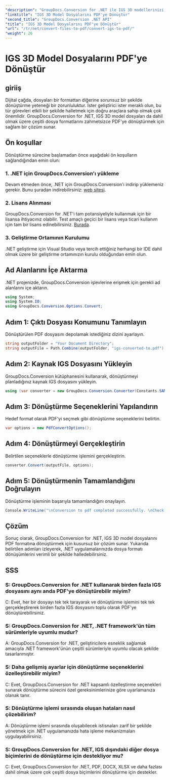 ```yaml
---
"description": "GroupDocs.Conversion for .NET ile IGS 3D modellerinizi zahmetsizce PDF'ye dönüştürün. Sorunsuz dosya formatı dönüşümü için hemen indirin."
"linktitle": "IGS 3D Model Dosyalarını PDF'ye Dönüştür"
"second_title": "GroupDocs.Conversion .NET API"
"title": "IGS 3D Model Dosyalarını PDF'ye Dönüştür"
"url": "/tr/net/convert-files-to-pdf/convert-igs-to-pdf/"
"weight": 26
---
```


# IGS 3D Model Dosyalarını PDF'ye Dönüştür

## giriiş
Dijital çağda, dosyaları bir formattan diğerine sorunsuz bir şekilde dönüştürme yeteneği bir zorunluluktur. İster geliştirici ister meraklı olun, bu tür görevleri etkili bir şekilde halletmek için doğru araçlara sahip olmak çok önemlidir. GroupDocs.Conversion for .NET, IGS 3D model dosyaları da dahil olmak üzere çeşitli dosya formatlarını zahmetsizce PDF'ye dönüştürmek için sağlam bir çözüm sunar.
## Ön koşullar
Dönüştürme sürecine başlamadan önce aşağıdaki ön koşulların sağlandığından emin olun:
### 1. .NET için GroupDocs.Conversion'ı yükleme
Devam etmeden önce, .NET için GroupDocs.Conversion'ı indirip yüklemeniz gerekir. Bunu şuradan indirebilirsiniz: [web sitesi](https://releases.groupdocs.com/conversion/net/).
### 2. Lisans Alınması
GroupDocs.Conversion for .NET'i tam potansiyeliyle kullanmak için bir lisansa ihtiyacınız olabilir. Test amaçlı geçici bir lisans veya ticari kullanım için tam bir lisans edinebilirsiniz. [Burada](https://purchase.groupdocs.com/buy).
### 3. Geliştirme Ortamının Kurulumu
.NET geliştirme için Visual Studio veya tercih ettiğiniz herhangi bir IDE dahil olmak üzere bir geliştirme ortamınızın kurulu olduğundan emin olun.

## Ad Alanlarını İçe Aktarma
.NET projenizde, GroupDocs.Conversion işlevlerine erişmek için gerekli ad alanlarını içe aktarın.
```csharp
using System;
using System.IO;
using GroupDocs.Conversion.Options.Convert;
```
## Adım 1: Çıktı Dosyası Konumunu Tanımlayın
Dönüştürülen PDF dosyasını depolamak istediğiniz dizini ayarlayın.
```csharp
string outputFolder = "Your Document Directory";
string outputFile = Path.Combine(outputFolder, "igs-converted-to.pdf");
```
## Adım 2: Kaynak IGS Dosyasını Yükleyin
GroupDocs.Conversion kütüphanesini kullanarak, dönüştürmeyi planladığınız kaynak IGS dosyasını yükleyin.
```csharp
using (var converter = new GroupDocs.Conversion.Converter(Constants.SAMPLE_IGS))
```
## Adım 3: Dönüştürme Seçeneklerini Yapılandırın
Hedef format olarak PDF'yi seçmek gibi dönüştürme seçeneklerini belirtin.
```csharp
var options = new PdfConvertOptions();
```
## Adım 4: Dönüştürmeyi Gerçekleştirin
Belirtilen seçeneklerle dönüştürme işlemini gerçekleştirin.
```csharp
converter.Convert(outputFile, options);
```
## Adım 5: Dönüştürmenin Tamamlandığını Doğrulayın
Dönüştürme işleminin başarıyla tamamlandığını onaylayın.
```csharp
Console.WriteLine("\nConversion to pdf completed successfully. \nCheck output in {0}", outputFolder);
```

## Çözüm
Sonuç olarak, GroupDocs.Conversion for .NET, IGS 3D model dosyalarını PDF formatına dönüştürmek için kusursuz bir çözüm sunar. Yukarıda belirtilen adımları izleyerek, .NET uygulamalarınızda dosya formatı dönüşümlerini verimli bir şekilde halledebilirsiniz.
## SSS
### S: GroupDocs.Conversion for .NET kullanarak birden fazla IGS dosyasını aynı anda PDF'ye dönüştürebilir miyim?
C: Evet, her bir dosyayı tek tek tarayarak ve dönüştürme işlemini tek tek gerçekleştirerek birden fazla IGS dosyasını toplu olarak PDF'ye dönüştürebilirsiniz.
### S: GroupDocs.Conversion for .NET, .NET framework'ün tüm sürümleriyle uyumlu mudur?
A: GroupDocs.Conversion for .NET, geliştiricilere esneklik sağlamak amacıyla .NET framework'ünün çeşitli sürümleriyle uyumlu olacak şekilde tasarlanmıştır.
### S: Daha gelişmiş ayarlar için dönüştürme seçeneklerini özelleştirebilir miyim?
C: Evet, GroupDocs.Conversion for .NET kapsamlı özelleştirme seçenekleri sunarak dönüştürme sürecini özel gereksinimlerinize göre uyarlamanıza olanak tanır.
### S: Dönüştürme işlemi sırasında oluşan hataları nasıl çözebilirim?
A: Dönüştürme işlemi sırasında oluşabilecek istisnaları zarif bir şekilde yönetmek için .NET uygulamanızda hata işleme mekanizmaları uygulayabilirsiniz.
### S: GroupDocs.Conversion for .NET, IGS dışındaki diğer dosya biçimlerini de dönüştürme için destekliyor mu?
C: Evet, GroupDocs.Conversion for .NET, PDF, DOCX, XLSX ve daha fazlası dahil olmak üzere çok çeşitli dosya biçimlerini dönüştürme için destekler.